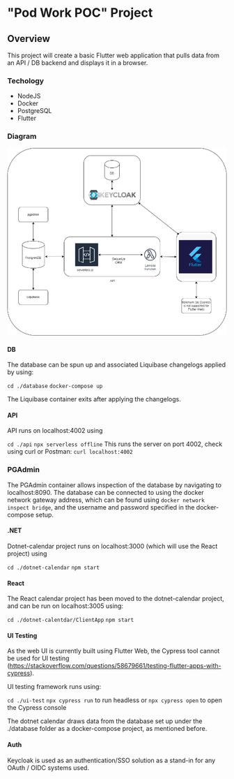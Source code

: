 # "Pod Work POC" Project

## Overview
This project will create a basic Flutter web application that pulls data from an API / DB backend and displays it in a browser.

### Techology
* NodeJS
* Docker
* PostgreSQL
* Flutter

### Diagram
![diagram](./readme_resources/project_outline.drawio.png)

#### DB
The database can be spun up and associated Liquibase changelogs applied by using:

`cd ./database`
`docker-compose up`

The Liquibase container exits after applying the changelogs.

#### API
API runs on localhost:4002 using 

`cd ./api`
`npx serverless offline` 
This runs the server on port 4002, check using curl or Postman:
`curl localhost:4002`

### PGAdmin
The PGAdmin container allows inspection of the database by navigating to localhost:8090. The database can be connected to using the docker network gateway address, which can be found using `docker network inspect bridge`, and the username and password specified in the docker-compose setup.

#### .NET
Dotnet-calendar project runs on localhost:3000 (which will use the React project) using 

`cd ./dotnet-calendar`
`npm start`

#### React
The React calendar project has been moved to the dotnet-calendar project, and can be run on localhost:3005 using:

`cd ./dotnet-calentdar/ClientApp`
`npm start`

#### UI Testing
As the web UI is currently built using Flutter Web, the Cypress tool cannot be used for UI testing (https://stackoverflow.com/questions/58679661/testing-flutter-apps-with-cypress).

UI testing framework runs using:

`cd ./ui-test`
`npx cypress run` to run headless or
`npx cypress open` to open the Cypress console

The dotnet calendar draws data from the database set up under the ./database folder as a docker-compose project, as mentioned before.

#### Auth
Keycloak is used as an authentication/SSO solution as a stand-in for any OAuth / OIDC systems used.